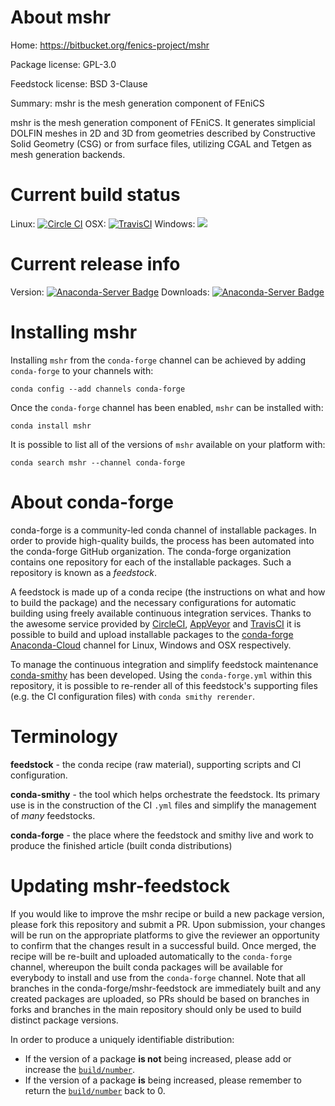 About mshr
==========

Home: https://bitbucket.org/fenics-project/mshr

Package license: GPL-3.0

Feedstock license: BSD 3-Clause

Summary: mshr is the mesh generation component of FEniCS

mshr is the mesh generation component of FEniCS. It generates simplicial DOLFIN
meshes in 2D and 3D from geometries described by Constructive Solid Geometry (CSG) or from
surface files, utilizing CGAL and Tetgen as mesh generation backends.


Current build status
====================

Linux: [![Circle CI](https://circleci.com/gh/conda-forge/mshr-feedstock.svg?style=shield)](https://circleci.com/gh/conda-forge/mshr-feedstock)
OSX: [![TravisCI](https://travis-ci.org/conda-forge/mshr-feedstock.svg?branch=master)](https://travis-ci.org/conda-forge/mshr-feedstock)
Windows: ![](https://cdn.rawgit.com/conda-forge/conda-smithy/90845bba35bec53edac7a16638aa4d77217a3713/conda_smithy/static/disabled.svg)

Current release info
====================
Version: [![Anaconda-Server Badge](https://anaconda.org/conda-forge/mshr/badges/version.svg)](https://anaconda.org/conda-forge/mshr)
Downloads: [![Anaconda-Server Badge](https://anaconda.org/conda-forge/mshr/badges/downloads.svg)](https://anaconda.org/conda-forge/mshr)

Installing mshr
===============

Installing `mshr` from the `conda-forge` channel can be achieved by adding `conda-forge` to your channels with:

```
conda config --add channels conda-forge
```

Once the `conda-forge` channel has been enabled, `mshr` can be installed with:

```
conda install mshr
```

It is possible to list all of the versions of `mshr` available on your platform with:

```
conda search mshr --channel conda-forge
```


About conda-forge
=================

conda-forge is a community-led conda channel of installable packages.
In order to provide high-quality builds, the process has been automated into the
conda-forge GitHub organization. The conda-forge organization contains one repository
for each of the installable packages. Such a repository is known as a *feedstock*.

A feedstock is made up of a conda recipe (the instructions on what and how to build
the package) and the necessary configurations for automatic building using freely
available continuous integration services. Thanks to the awesome service provided by
[CircleCI](https://circleci.com/), [AppVeyor](http://www.appveyor.com/)
and [TravisCI](https://travis-ci.org/) it is possible to build and upload installable
packages to the [conda-forge](https://anaconda.org/conda-forge)
[Anaconda-Cloud](http://docs.anaconda.org/) channel for Linux, Windows and OSX respectively.

To manage the continuous integration and simplify feedstock maintenance
[conda-smithy](http://github.com/conda-forge/conda-smithy) has been developed.
Using the ``conda-forge.yml`` within this repository, it is possible to re-render all of
this feedstock's supporting files (e.g. the CI configuration files) with ``conda smithy rerender``.


Terminology
===========

**feedstock** - the conda recipe (raw material), supporting scripts and CI configuration.

**conda-smithy** - the tool which helps orchestrate the feedstock.
                   Its primary use is in the construction of the CI ``.yml`` files
                   and simplify the management of *many* feedstocks.

**conda-forge** - the place where the feedstock and smithy live and work to
                  produce the finished article (built conda distributions)


Updating mshr-feedstock
=======================

If you would like to improve the mshr recipe or build a new
package version, please fork this repository and submit a PR. Upon submission,
your changes will be run on the appropriate platforms to give the reviewer an
opportunity to confirm that the changes result in a successful build. Once
merged, the recipe will be re-built and uploaded automatically to the
`conda-forge` channel, whereupon the built conda packages will be available for
everybody to install and use from the `conda-forge` channel.
Note that all branches in the conda-forge/mshr-feedstock are
immediately built and any created packages are uploaded, so PRs should be based
on branches in forks and branches in the main repository should only be used to
build distinct package versions.

In order to produce a uniquely identifiable distribution:
 * If the version of a package **is not** being increased, please add or increase
   the [``build/number``](http://conda.pydata.org/docs/building/meta-yaml.html#build-number-and-string).
 * If the version of a package **is** being increased, please remember to return
   the [``build/number``](http://conda.pydata.org/docs/building/meta-yaml.html#build-number-and-string)
   back to 0.
